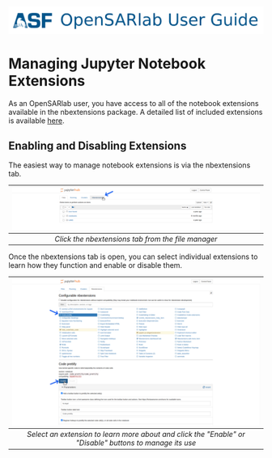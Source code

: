 [![OpenSARlab Header](../assets/OSL_user_guide_header.png)](../OpenSARlab_user_guide.md)

# Managing Jupyter Notebook Extensions
As an OpenSARlab user, you have access to all of the notebook extensions available in the nbextensions package. A detailed list of included extensions is available [here](https://jupyter-contrib-nbextensions.readthedocs.io/en/latest/nbextensions.html).

## Enabling and Disabling Extensions

The easiest way to manage notebook extensions is via the nbextensions tab.

| ![Selecting the nbextensions tab.](../assets/nbextensions.png) | 
|:-------------:|
| *Click the nbextensions tab from the file manager* |

Once the nbextensions tab is open, you can select individual extensions to learn how they function and enable or disable them.

| ![Selecting an extension and enabling it.](../assets/manage_extensions.png) | 
|:-------------:|
| *Select an extension to learn more about and click the "Enable" or "Disable" buttons to manage its use* |